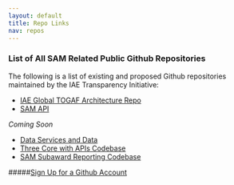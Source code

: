 ```yaml
---
layout: default
title: Repo Links
nav: repos
---
```







### List of All SAM Related Public Github Repositories


The following is a list of existing and proposed Github repositories maintained by the IAE Transparency Initiative:


 - [IAE Global TOGAF Architecture Repo](https://github.com/GSA/IAE-Architecture)
 - [SAM API](https://github.com/GSA/sam_api)

_Coming Soon_

 - [Data Services and Data](https://#)
 - [Three Core with APIs Codebase](#)
 - [SAM Subaward Reporting Codebase](https://#)



#####[Sign Up for a Github Account](https://github.com/)




